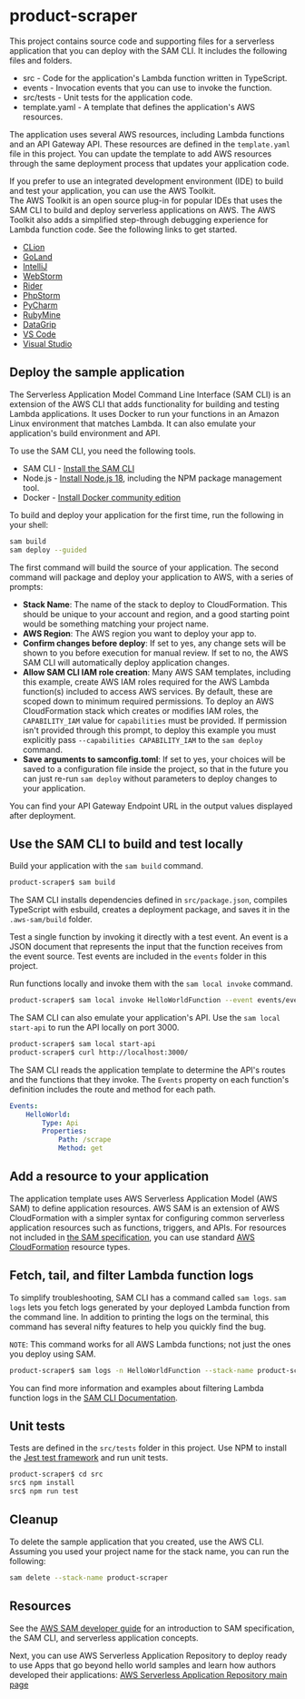 # product-scraper

This project contains source code and supporting files for a serverless application that you can deploy with the SAM CLI. It includes the following files and folders.

-   src - Code for the application's Lambda function written in TypeScript.
-   events - Invocation events that you can use to invoke the function.
-   src/tests - Unit tests for the application code.
-   template.yaml - A template that defines the application's AWS resources.

The application uses several AWS resources, including Lambda functions and an API Gateway API. These resources are defined in the `template.yaml` file in this project. You can update the template to add AWS resources through the same deployment process that updates your application code.

If you prefer to use an integrated development environment (IDE) to build and test your application, you can use the AWS Toolkit.  
The AWS Toolkit is an open source plug-in for popular IDEs that uses the SAM CLI to build and deploy serverless applications on AWS. The AWS Toolkit also adds a simplified step-through debugging experience for Lambda function code. See the following links to get started.

-   [CLion](https://docs.aws.amazon.com/toolkit-for-jetbrains/latest/userguide/welcome.html)
-   [GoLand](https://docs.aws.amazon.com/toolkit-for-jetbrains/latest/userguide/welcome.html)
-   [IntelliJ](https://docs.aws.amazon.com/toolkit-for-jetbrains/latest/userguide/welcome.html)
-   [WebStorm](https://docs.aws.amazon.com/toolkit-for-jetbrains/latest/userguide/welcome.html)
-   [Rider](https://docs.aws.amazon.com/toolkit-for-jetbrains/latest/userguide/welcome.html)
-   [PhpStorm](https://docs.aws.amazon.com/toolkit-for-jetbrains/latest/userguide/welcome.html)
-   [PyCharm](https://docs.aws.amazon.com/toolkit-for-jetbrains/latest/userguide/welcome.html)
-   [RubyMine](https://docs.aws.amazon.com/toolkit-for-jetbrains/latest/userguide/welcome.html)
-   [DataGrip](https://docs.aws.amazon.com/toolkit-for-jetbrains/latest/userguide/welcome.html)
-   [VS Code](https://docs.aws.amazon.com/toolkit-for-vscode/latest/userguide/welcome.html)
-   [Visual Studio](https://docs.aws.amazon.com/toolkit-for-visual-studio/latest/user-guide/welcome.html)

## Deploy the sample application

The Serverless Application Model Command Line Interface (SAM CLI) is an extension of the AWS CLI that adds functionality for building and testing Lambda applications. It uses Docker to run your functions in an Amazon Linux environment that matches Lambda. It can also emulate your application's build environment and API.

To use the SAM CLI, you need the following tools.

-   SAM CLI - [Install the SAM CLI](https://docs.aws.amazon.com/serverless-application-model/latest/developerguide/serverless-sam-cli-install.html)
-   Node.js - [Install Node.js 18](https://nodejs.org/en/), including the NPM package management tool.
-   Docker - [Install Docker community edition](https://hub.docker.com/search/?type=edition&offering=community)

To build and deploy your application for the first time, run the following in your shell:

```bash
sam build
sam deploy --guided
```

The first command will build the source of your application. The second command will package and deploy your application to AWS, with a series of prompts:

-   **Stack Name**: The name of the stack to deploy to CloudFormation. This should be unique to your account and region, and a good starting point would be something matching your project name.
-   **AWS Region**: The AWS region you want to deploy your app to.
-   **Confirm changes before deploy**: If set to yes, any change sets will be shown to you before execution for manual review. If set to no, the AWS SAM CLI will automatically deploy application changes.
-   **Allow SAM CLI IAM role creation**: Many AWS SAM templates, including this example, create AWS IAM roles required for the AWS Lambda function(s) included to access AWS services. By default, these are scoped down to minimum required permissions. To deploy an AWS CloudFormation stack which creates or modifies IAM roles, the `CAPABILITY_IAM` value for `capabilities` must be provided. If permission isn't provided through this prompt, to deploy this example you must explicitly pass `--capabilities CAPABILITY_IAM` to the `sam deploy` command.
-   **Save arguments to samconfig.toml**: If set to yes, your choices will be saved to a configuration file inside the project, so that in the future you can just re-run `sam deploy` without parameters to deploy changes to your application.

You can find your API Gateway Endpoint URL in the output values displayed after deployment.

## Use the SAM CLI to build and test locally

Build your application with the `sam build` command.

```bash
product-scraper$ sam build
```

The SAM CLI installs dependencies defined in `src/package.json`, compiles TypeScript with esbuild, creates a deployment package, and saves it in the `.aws-sam/build` folder.

Test a single function by invoking it directly with a test event. An event is a JSON document that represents the input that the function receives from the event source. Test events are included in the `events` folder in this project.

Run functions locally and invoke them with the `sam local invoke` command.

```bash
product-scraper$ sam local invoke HelloWorldFunction --event events/event.json
```

The SAM CLI can also emulate your application's API. Use the `sam local start-api` to run the API locally on port 3000.

```bash
product-scraper$ sam local start-api
product-scraper$ curl http://localhost:3000/
```

The SAM CLI reads the application template to determine the API's routes and the functions that they invoke. The `Events` property on each function's definition includes the route and method for each path.

```yaml
Events:
    HelloWorld:
        Type: Api
        Properties:
            Path: /scrape
            Method: get
```

## Add a resource to your application

The application template uses AWS Serverless Application Model (AWS SAM) to define application resources. AWS SAM is an extension of AWS CloudFormation with a simpler syntax for configuring common serverless application resources such as functions, triggers, and APIs. For resources not included in [the SAM specification](https://github.com/awslabs/serverless-application-model/blob/master/versions/2016-10-31.md), you can use standard [AWS CloudFormation](https://docs.aws.amazon.com/AWSCloudFormation/latest/UserGuide/aws-template-resource-type-ref.html) resource types.

## Fetch, tail, and filter Lambda function logs

To simplify troubleshooting, SAM CLI has a command called `sam logs`. `sam logs` lets you fetch logs generated by your deployed Lambda function from the command line. In addition to printing the logs on the terminal, this command has several nifty features to help you quickly find the bug.

`NOTE`: This command works for all AWS Lambda functions; not just the ones you deploy using SAM.

```bash
product-scraper$ sam logs -n HelloWorldFunction --stack-name product-scraper --tail
```

You can find more information and examples about filtering Lambda function logs in the [SAM CLI Documentation](https://docs.aws.amazon.com/serverless-application-model/latest/developerguide/serverless-sam-cli-logging.html).

## Unit tests

Tests are defined in the `src/tests` folder in this project. Use NPM to install the [Jest test framework](https://jestjs.io/) and run unit tests.

```bash
product-scraper$ cd src
src$ npm install
src$ npm run test
```

## Cleanup

To delete the sample application that you created, use the AWS CLI. Assuming you used your project name for the stack name, you can run the following:

```bash
sam delete --stack-name product-scraper
```

## Resources

See the [AWS SAM developer guide](https://docs.aws.amazon.com/serverless-application-model/latest/developerguide/what-is-sam.html) for an introduction to SAM specification, the SAM CLI, and serverless application concepts.

Next, you can use AWS Serverless Application Repository to deploy ready to use Apps that go beyond hello world samples and learn how authors developed their applications: [AWS Serverless Application Repository main page](https://aws.amazon.com/serverless/serverlessrepo/)
